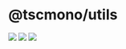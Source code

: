 # @tscmono/utils

[![](https://img.shields.io/npm/v/@tscmono/utils.svg)]() [![](https://img.shields.io/npm/l/@tscmono/utils.svg)]() [![](https://img.shields.io/badge/developed%20with-Yarn%202-blue)](https://github.com/yarnpkg/berry)
